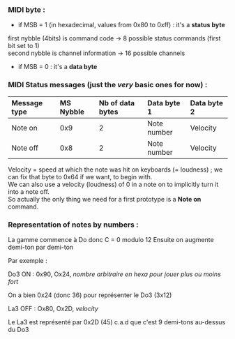 ### MIDI byte : 
- if MSB = 1 (in hexadecimal, values from 0x80 to 0xff) : it's a __status byte__  

first nybble (4bits) is command code -> 8 possible status commands (first bit set to 1)  
second nybble is channel information -> 16 possible channels

- if MSB = 0 : it's a __data byte__


### MIDI Status messages (just the *very* basic ones for now) : 
| Message type | MS Nybble | Nb of data bytes | Data byte 1 | Data byte 2 |
| :- | :- | :- | :- | :- | 
| Note on | 0x9 | 2 | Note number | Velocity |
| Note off | 0x8 | 2 | Note number | Velocity |


Velocity = speed at which the note was hit on keyboards (= loudness) ; we can fix that byte to 0x64 if we want, to begin with.  
We can also use a velocity (loudness) of 0 in a note on to implicitly turn it into a note off.  
So actually the only thing we need for a first prototype is a __Note on__ command.  


### Representation of notes by numbers : 

La gamme commence à Do donc C = 0 modulo 12
Ensuite on augmente demi-ton par demi-ton

Par exemple : 

Do3 ON : 0x90, Ox24, *nombre arbitraire en hexa pour jouer plus ou moins fort*

On a bien 0x24 (donc 36) pour représenter le Do3 (3x12)

La3 OFF : Ox80, Ox2D, *velocity*

Le La3 est représenté par 0x2D (45) c.a.d que c'est 9 demi-tons au-dessus du Do3



